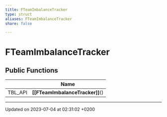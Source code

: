 ```yaml
---
title: FTeamImbalanceTracker
type: struct
aliases: FTeamImbalanceTracker
share: false

---
```


# FTeamImbalanceTracker





## Public Functions

|                | Name           |
| -------------- | -------------- |
| TBL_API | **[[FTeamImbalanceTracker]]**() |

-------------------------------

Updated on 2023-07-04 at 02:31:02 +0200